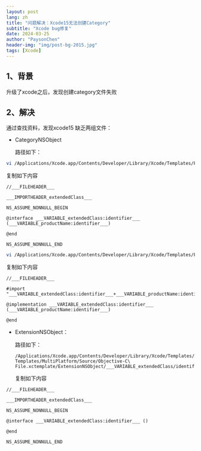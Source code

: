```yaml
---
layout: post
lang: zh
title: "问题解决：Xcode15无法创建Category"
subtitle: "Xcode bug修复"
date: 2024-03-25
author: "PaysonChen"
header-img: "img/post-bg-2015.jpg"
tags: [Xcode]
---
```


## 1、背景

升级了xcode之后，发现创建category文件失败

## 2、解决

通过查找资料，发现xcode15 缺乏两组文件：

- CategoryNSObject

  路径如下：

```sh
vi /Applications/Xcode.app/Contents/Developer/Library/Xcode/Templates/File\ Templates/MultiPlatform/Source/Objective-C\ File.xctemplate/CategoryNSObject/___VARIABLE_extendedClass/identifier___+___VARIABLE_productName/identifier___.h
```

复制如下内容

```objc
//___FILEHEADER___

___IMPORTHEADER_extendedClass___

NS_ASSUME_NONNULL_BEGIN

@interface ___VARIABLE_extendedClass:identifier___ (___VARIABLE_productName:identifier___)

@end

NS_ASSUME_NONNULL_END

```



```sh
vi /Applications/Xcode.app/Contents/Developer/Library/Xcode/Templates/File\ Templates/MultiPlatform/Source/Objective-C\ File.xctemplate/CategoryNSObject/___VARIABLE_extendedClass/identifier___+___VARIABLE_productName/identifier___.m
```

复制如下内容

```objc
//___FILEHEADER___

#import "___VARIABLE_extendedClass:identifier___+___VARIABLE_productName:identifier___.h"

@implementation ___VARIABLE_extendedClass:identifier___ (___VARIABLE_productName:identifier___)

@end

```



- ExtensionNSObject：

  路径如下：

  ```shell
  /Applications/Xcode.app/Contents/Developer/Library/Xcode/Templates/File\ Templates/MultiPlatform/Source/Objective-C\ File.xctemplate/ExtensionNSObject/___VARIABLE_extendedClass/identifier___+___VARIABLE_productName/identifier___
  ```

  复制如下内容

```objc
//___FILEHEADER___

___IMPORTHEADER_extendedClass___

NS_ASSUME_NONNULL_BEGIN

@interface ___VARIABLE_extendedClass:identifier___ ()

@end

NS_ASSUME_NONNULL_END

```

